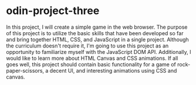 # odin-project-three
In this project, I will create a simple game in the web browser. The purpose of this project is to utilize the basic skills that have been developed so far and bring together HTML, CSS, and JavaScript in a single project. Although the curriculum doesn't require it, I'm going to use this project as an opportunity to familiarize myself with the JavaScript DOM API. Additionally, I would like to learn more about HTML Canvas and CSS animations.  If all goes well, this project should contain basic functionality for a game of rock-paper-scissors, a decent UI, and interesting animations using CSS and canvas.
